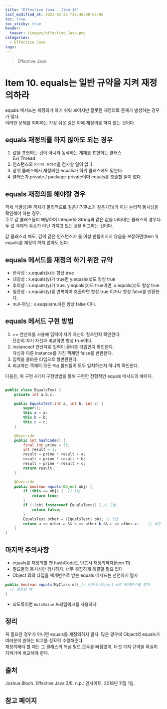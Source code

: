 ```yaml
---
title: "Effective Java - Item 10"
last_modified_at: 2021-02-23 T22:46:00-05:00
toc: true
toc_sticky: true
header:
  teaser: /images/effective_Java.png
categories: 
  - Effective Java
tags:
---
```


> Effective Java

Item 10. equals는 일반 규약을 지켜 재정의하라
=============
equals 메서드는 재정의가 하기 쉬워 보이지만 잘못된 재정의로 문제가 발생하는 경우가 많다.  
이러한 문제를 회피하는 가장 쉬운 길은 아예 재정의를 하지 않는 것이다.  

## equals 재정의를 하지 않아도 되는 경우
1. 값을 표현하는 것이 아니라 동작하는 개체를 표현하는 클래스  
Ex) Thread
2. 인스턴스의 `논리적 동치성`을 검사할 일이 없다.  
3. 상위 클래스에서 재정의한 equals가 하위 클래스에도 맞는다.  
4. 클래스가 private / package-private이며 equals를 호출할 일이 없다.  

## equals 재정의를 해야할 경우
객체 식별성(두 객체가 물리적으로 같은가?(주소가 같은가?))가 아닌 논리적 동치성을 확인해야 하는 경우.  
주로 값 클래스들이 해당하며 Integer와 String과 같은 값을 나타내는 클래스의 경우다.  
두 값 객체의 주소가 아닌 가지고 있는 `값`을 비교하는 것이다.  

값 클래스라 해도, 값이 같은 인스턴스가 둘 이상 만들어지지 않음을 보장하면(Item 1) equals를 재정의 하지 않아도 된다.  

## equals 메서드를 재정의 하기 위한 규약
* 반사성 : x.equals(x)는 항상 true
* 대칭성 : x.equals(y)가 true면 y.equals(x)도 항상 true
* 추이성 : x.equals(y)가 true, y.equals(z)도 true이면, x.equals(z)도 항상 true
* 일관성 : x.equals(y)를 반복하여 호출하면 항상 true 이거나 항상 false를 반환한다.
* null-아님 : x.euqals(null)은 항상 false 이다.

## equals 메서드 구현 방법
1. == 연산자를 사용해 입력이 자기 자신의 참조인지 확인한다.  
단순히 자기 자신과 비교하면 항상 true이다.  
2. instanceof 연산자로 입력이 올바른 타입인지 확인한다.  
자신과 다른 instance를 가진 객체면 false를 반환한다.  
3. 입력을 올바른 타입으로 형변환한다.
4. 비교하는 객체의 모든 `핵심` 필드들이 모두 일치하는지 하나씩 확인한다.  

다음은, 위 구현 4가지 구현방법을 통해 구현한 전형적인 equals 메서드의 예이다.
```java

public class EqualsTest {
	private int a,b,c;

	public EqualsTest(int a, int b, int c) {
		super();
		this.a = a;
		this.b = b;
		this.c = c;
	}

	@Override
	public int hashCode() {
		final int prime = 31;
		int result = 1;
		result = prime * result + a;
		result = prime * result + b;
		result = prime * result + c;
		return result;
	}

	@Override
	public boolean equals(Object obj) {
		if (this == obj) {	// 1번
			return true;
		}
		if (!(obj instanceof EqualsTest)) {	// 2번
			return false;
		}
		EqualsTest other = (EqualsTest) obj; // 3번
		return a == other.a && b == other.b && c == other.c;	// 4번
	}	
}
```
## 마지막 주의사항
* equals를 재정의할 땐 hashCode도 반드시 재정의하자(item 11)
* 필드들의 동치성만 검사하자. 너무 복잡하게 해결할 필요 없다  
* Object 외의 타입을 매개변수로 받는 equals 메서드는 선언하지 말자  
```java
public boolean equals(MyClass o){ // 반드시 Object o로 매개변수를 받자
  // 잘못된 예
}
```
* 되도록이면 `AutoValue` 프레임워크를 사용하자

## 정리
꼭 필요한 경우가 아니면 equals를 재정의하지 말자. 많은 경우에 Object의 equals가 여러분이 원하는 비교를 정확히 수행해준다.  
재정의해야 할 때는 그 클래스의 핵심 필드 모두를 빠짐없이, 다섯 가지 규약을 확실히 지켜가며 비교해야 한다.  

## 출처
Joshua Bloch. Effective Java 3/E. n.p.: 인사이트, 2018년 11월 1일.  

## 참고 페이지
